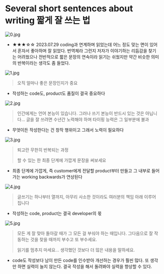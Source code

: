 # Several short sentences about writing 짧게 잘 쓰는 법

![0.jpg](several_short_sentences_about_writing/0.jpg)

- ★★★☆☆ 2023.07.29 coding과 연계하며 읽었는데 어느 정도 맞는 면이 있어서 혼자서 좋아하며 잘 읽었다. 번역체라 그런지 저자가 이야기하는 리듬감을 찾기는 어려웠으나 전반적으로 짧은 문장의 연속이라 읽기는 쉬웠지만 약간 비슷한 의미의 반복이라는 생각도 좀 들었다.

![1.jpg](several_short_sentences_about_writing/1.jpg)

> 오직 얼마나 좋은 문장인지가 중요
> 
- 작성하는 code도, product도 품질이 결국 중요하다

![2.jpg](several_short_sentences_about_writing/2.jpg)

> 인간에게는 언어 본능이 있습니다. 그러나 쓰기 본능이 반드시 있는 것은 아닙니다... 글을 잘 쓰려면 수년간 노력해야 하며 타이핑 능력은 그 일부분에 불과
> 
- 무엇이든 작성한다는 건 창작 행위이고 그래서 노력이 필요하다

![3.jpg](several_short_sentences_about_writing/3.jpg)

> 퇴고란 무한히 반복되는 과정
> 
> 
> 할 수 있는 한 최종 단계에 가깝게 문장을 써보세요
> 
- 최종 단계에 가깝게, 즉 customer에게 전달할 product부터 만들고 그 내부로 들어가는 working backwards가 연상된다

![4.jpg](several_short_sentences_about_writing/4.jpg)

> 글쓰기는 하나부터 열까지, 아무리 사소한 것이라도 여러분의 책임 아래 이루어집니다
> 
- 작성하는 code, product는 결국 developer의 몫

![5.jpg](several_short_sentences_about_writing/5.jpg)

> 모든 게 잘 맞아 돌아갈 때가 그 모든 걸 부숴야 하는 때입니다. 그다음으로 잘 작동하는 것을 찾을 때까지 부수고 또 부수세요.
> 
> 
> 읽기를 멈추지 마세요... 생각했던 것보다 더 많은 내용을 말하세요.
> 
- code도 작성보다 남이 만든 code를 인수받아 개선하는 경우가 훨씬 많다. 또 생각만 하면 실력이 늘지 않는다. 결국 작성을 해서 돌려봐야 실력을 향상할 수 있다.
